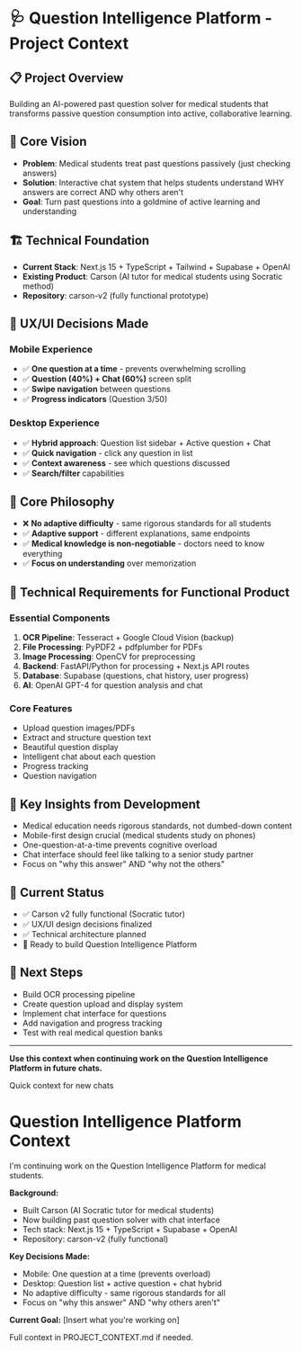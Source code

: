 # 🩺 Question Intelligence Platform - Project Context

## 📋 **Project Overview**
Building an AI-powered past question solver for medical students that transforms passive question consumption into active, collaborative learning.

## 🎯 **Core Vision**
- **Problem**: Medical students treat past questions passively (just checking answers)
- **Solution**: Interactive chat system that helps students understand WHY answers are correct AND why others aren't
- **Goal**: Turn past questions into a goldmine of active learning and understanding

## 🏗️ **Technical Foundation**
- **Current Stack**: Next.js 15 + TypeScript + Tailwind + Supabase + OpenAI
- **Existing Product**: Carson (AI tutor for medical students using Socratic method)
- **Repository**: carson-v2 (fully functional prototype)

## 🎨 **UX/UI Decisions Made**

### **Mobile Experience**
- ✅ **One question at a time** - prevents overwhelming scrolling
- ✅ **Question (40%) + Chat (60%)** screen split
- ✅ **Swipe navigation** between questions
- ✅ **Progress indicators** (Question 3/50)

### **Desktop Experience** 
- ✅ **Hybrid approach**: Question list sidebar + Active question + Chat
- ✅ **Quick navigation** - click any question in list
- ✅ **Context awareness** - see which questions discussed
- ✅ **Search/filter** capabilities

## 🧠 **Core Philosophy**
- ❌ **No adaptive difficulty** - same rigorous standards for all students
- ✅ **Adaptive support** - different explanations, same endpoints
- ✅ **Medical knowledge is non-negotiable** - doctors need to know everything
- ✅ **Focus on understanding** over memorization

## 🔧 **Technical Requirements for Functional Product**

### **Essential Components**
1. **OCR Pipeline**: Tesseract + Google Cloud Vision (backup)
2. **File Processing**: PyPDF2 + pdfplumber for PDFs
3. **Image Processing**: OpenCV for preprocessing
4. **Backend**: FastAPI/Python for processing + Next.js API routes
5. **Database**: Supabase (questions, chat history, user progress)
6. **AI**: OpenAI GPT-4 for question analysis and chat

### **Core Features**
- Upload question images/PDFs
- Extract and structure question text
- Beautiful question display
- Intelligent chat about each question
- Progress tracking
- Question navigation

## 📝 **Key Insights from Development**
- Medical education needs rigorous standards, not dumbed-down content
- Mobile-first design crucial (medical students study on phones)
- One-question-at-a-time prevents cognitive overload
- Chat interface should feel like talking to a senior study partner
- Focus on "why this answer" AND "why not the others"

## 🚀 **Current Status**
- ✅ Carson v2 fully functional (Socratic tutor)
- ✅ UX/UI design decisions finalized
- ✅ Technical architecture planned
- 🔄 Ready to build Question Intelligence Platform

## 🎯 **Next Steps**
- Build OCR processing pipeline
- Create question upload and display system
- Implement chat interface for questions
- Add navigation and progress tracking
- Test with real medical question banks

---

**Use this context when continuing work on the Question Intelligence Platform in future chats.** 




Quick context for new chats

# Question Intelligence Platform Context

I'm continuing work on the Question Intelligence Platform for medical students.

**Background:**
- Built Carson (AI Socratic tutor for medical students) 
- Now building past question solver with chat interface
- Tech stack: Next.js 15 + TypeScript + Supabase + OpenAI
- Repository: carson-v2 (fully functional)

**Key Decisions Made:**
- Mobile: One question at a time (prevents overload)
- Desktop: Question list + active question + chat hybrid
- No adaptive difficulty - same rigorous standards for all
- Focus on "why this answer" AND "why others aren't"

**Current Goal:** [Insert what you're working on]

Full context in PROJECT_CONTEXT.md if needed.